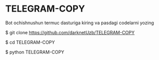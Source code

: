 # TELEGRAM-COPY

Bot ochishnushun termuc dasturiga kiring va pasdagi codelarni yozing

$ git clone https://github.com/darknetUzb/TELEGRAM-COPY

$ cd TELEGRAM-COPY

$ python TELEGRAM-COPY 
